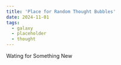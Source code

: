 ```yaml
---
title: 'Place for Random Thought Bubbles'
date: 2024-11-01
tags:
  - galaxy
  - placeholder
  - thought
---
```


Wating for Something New
